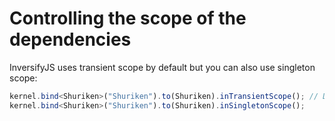 # Controlling the scope of the dependencies

InversifyJS uses transient scope by default but you can also use singleton scope:

```ts
kernel.bind<Shuriken>("Shuriken").to(Shuriken).inTransientScope(); // Default
kernel.bind<Shuriken>("Shuriken").to(Shuriken).inSingletonScope();
```
